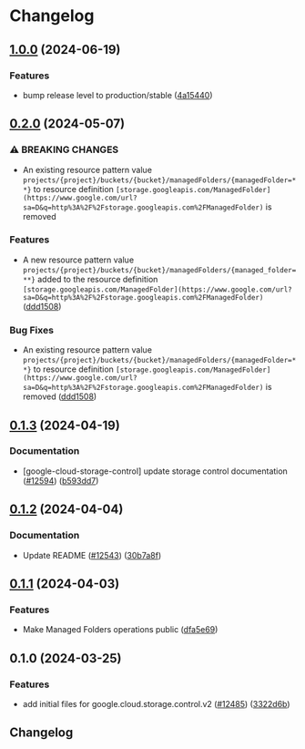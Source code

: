 # Changelog

## [1.0.0](https://github.com/googleapis/google-cloud-python/compare/google-cloud-storage-control-v0.2.0...google-cloud-storage-control-v1.0.0) (2024-06-19)


### Features

* bump release level to production/stable ([4a15440](https://github.com/googleapis/google-cloud-python/commit/4a154403f07321af6ea051fa81b58ee2651de34f))

## [0.2.0](https://github.com/googleapis/google-cloud-python/compare/google-cloud-storage-control-v0.1.3...google-cloud-storage-control-v0.2.0) (2024-05-07)


### ⚠ BREAKING CHANGES

* An existing resource pattern value `projects/{project}/buckets/{bucket}/managedFolders/{managedFolder=**}` to resource definition `[storage.googleapis.com/ManagedFolder](https://www.google.com/url?sa=D&q=http%3A%2F%2Fstorage.googleapis.com%2FManagedFolder)` is removed

### Features

* A new resource pattern value `projects/{project}/buckets/{bucket}/managedFolders/{managed_folder=**}` added to the resource definition `[storage.googleapis.com/ManagedFolder](https://www.google.com/url?sa=D&q=http%3A%2F%2Fstorage.googleapis.com%2FManagedFolder)` ([ddd1508](https://github.com/googleapis/google-cloud-python/commit/ddd15081a5fa9f844ffcafbc0136c1cd32582a39))


### Bug Fixes

* An existing resource pattern value `projects/{project}/buckets/{bucket}/managedFolders/{managedFolder=**}` to resource definition `[storage.googleapis.com/ManagedFolder](https://www.google.com/url?sa=D&q=http%3A%2F%2Fstorage.googleapis.com%2FManagedFolder)` is removed ([ddd1508](https://github.com/googleapis/google-cloud-python/commit/ddd15081a5fa9f844ffcafbc0136c1cd32582a39))

## [0.1.3](https://github.com/googleapis/google-cloud-python/compare/google-cloud-storage-control-v0.1.2...google-cloud-storage-control-v0.1.3) (2024-04-19)


### Documentation

* [google-cloud-storage-control] update storage control documentation ([#12594](https://github.com/googleapis/google-cloud-python/issues/12594)) ([b593dd7](https://github.com/googleapis/google-cloud-python/commit/b593dd73c9a909c5df885324954681836492f837))

## [0.1.2](https://github.com/googleapis/google-cloud-python/compare/google-cloud-storage-control-v0.1.1...google-cloud-storage-control-v0.1.2) (2024-04-04)


### Documentation

* Update README ([#12543](https://github.com/googleapis/google-cloud-python/issues/12543)) ([30b7a8f](https://github.com/googleapis/google-cloud-python/commit/30b7a8f3588ce0535a575739851ee8f8be216f73))

## [0.1.1](https://github.com/googleapis/google-cloud-python/compare/google-cloud-storage-control-v0.1.0...google-cloud-storage-control-v0.1.1) (2024-04-03)


### Features

* Make Managed Folders operations public ([dfa5e69](https://github.com/googleapis/google-cloud-python/commit/dfa5e691c175e45c47b00975572add00fd7f3e28))

## 0.1.0 (2024-03-25)


### Features

* add initial files for google.cloud.storage.control.v2 ([#12485](https://github.com/googleapis/google-cloud-python/issues/12485)) ([3322d6b](https://github.com/googleapis/google-cloud-python/commit/3322d6b60679ad4a0a29d835e2ded0ad14e6ce71))

## Changelog

